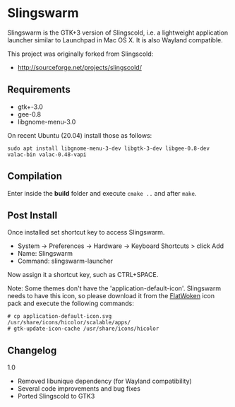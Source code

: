 # Slingswarm

Slingswarm is the GTK+3 version of Slingscold, i.e. a lightweight application launcher similar to Launchpad in Mac OS X. It is also Wayland compatible.

This project was originally forked from Slingscold:

  * http://sourceforge.net/projects/slingscold/

## Requirements


  * gtk+-3.0
  * gee-0.8
  * libgnome-menu-3.0

On recent Ubuntu (20.04) install those as follows:

```
sudo apt install libgnome-menu-3-dev libgtk-3-dev libgee-0.8-dev valac-bin valac-0.48-vapi

```


## Compilation

Enter inside the **build** folder and execute `cmake ..` and after `make`.

## Post Install

Once installed set shortcut key to access Slingswarm.

  * System -> Preferences -> Hardware -> Keyboard Shortcuts > click Add
  * Name: Slingswarm
  * Command: slingswarm-launcher

Now assign it a shortcut key, such as CTRL+SPACE.

Note: Some themes don't have the 'application-default-icon'. Slingswarm needs to have this icon, so please download it from the [FlatWoken](https://github.com/alecive/FlatWoken) icon pack and execute the following commands:
```
# cp application-default-icon.svg /usr/share/icons/hicolor/scalable/apps/
# gtk-update-icon-cache /usr/share/icons/hicolor
```

## Changelog
1.0
* Removed libunique dependency (for Wayland compatibility)
* Several code improvements and bug fixes
* Ported Slingscold to GTK3
